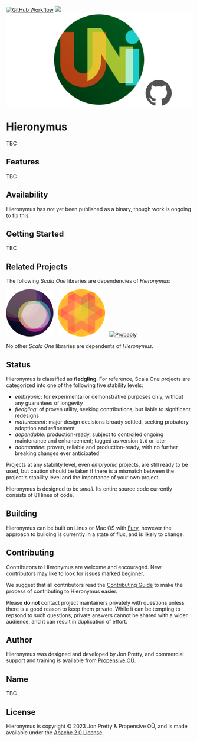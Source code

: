 [<img alt="GitHub Workflow" src="https://img.shields.io/github/actions/workflow/status/propensive/hieronymus/main.yml?style=for-the-badge" height="24">](https://github.com/propensive/hieronymus/actions)
[<img src="https://img.shields.io/discord/633198088311537684?color=8899f7&label=DISCORD&style=for-the-badge" height="24">](https://discord.gg/7b6mpF6Qcf)
<img src="/doc/images/github.png" valign="middle">

# Hieronymus

TBC

## Features

TBC


## Availability

Hieronymus has not yet been published as a binary, though work is ongoing to fix this.

## Getting Started

TBC


## Related Projects

The following _Scala One_ libraries are dependencies of _Hieronymus_:

[![Gossamer](https://github.com/propensive/gossamer/raw/main/doc/images/128x128.png)](https://github.com/propensive/gossamer/) &nbsp; [![Kaleidoscope](https://github.com/propensive/kaleidoscope/raw/main/doc/images/128x128.png)](https://github.com/propensive/kaleidoscope/) &nbsp; [![Probably](https://github.com/propensive/probably/raw/main/doc/images/128x128.png)](https://github.com/propensive/probably/) &nbsp;

No other _Scala One_ libraries are dependents of _Hieronymus_.

## Status

Hieronymus is classified as __fledgling__. For reference, Scala One projects are
categorized into one of the following five stability levels:

- _embryonic_: for experimental or demonstrative purposes only, without any guarantees of longevity
- _fledgling_: of proven utility, seeking contributions, but liable to significant redesigns
- _maturescent_: major design decisions broady settled, seeking probatory adoption and refinement
- _dependable_: production-ready, subject to controlled ongoing maintenance and enhancement; tagged as version `1.0` or later
- _adamantine_: proven, reliable and production-ready, with no further breaking changes ever anticipated

Projects at any stability level, even _embryonic_ projects, are still ready to
be used, but caution should be taken if there is a mismatch between the
project's stability level and the importance of your own project.

Hieronymus is designed to be _small_. Its entire source code currently consists
of 81 lines of code.

## Building

Hieronymus can be built on Linux or Mac OS with [Fury](/propensive/fury), however
the approach to building is currently in a state of flux, and is likely to
change.

## Contributing

Contributors to Hieronymus are welcome and encouraged. New contributors may like to look for issues marked
<a href="https://github.com/propensive/hieronymus/labels/beginner">beginner</a>.

We suggest that all contributors read the [Contributing Guide](/contributing.md) to make the process of
contributing to Hieronymus easier.

Please __do not__ contact project maintainers privately with questions unless
there is a good reason to keep them private. While it can be tempting to
repsond to such questions, private answers cannot be shared with a wider
audience, and it can result in duplication of effort.

## Author

Hieronymus was designed and developed by Jon Pretty, and commercial support and training is available from
[Propensive O&Uuml;](https://propensive.com/).



## Name

TBC

## License

Hieronymus is copyright &copy; 2023 Jon Pretty & Propensive O&Uuml;, and is made available under the
[Apache 2.0 License](/license.md).
